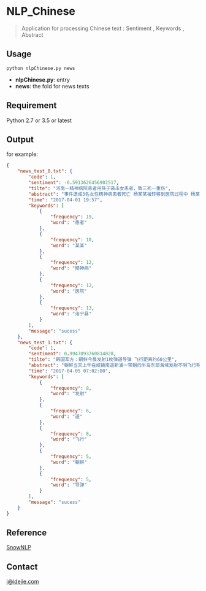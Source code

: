 # NLP_Chinese

> Application for processing Chinese text : Sentiment , Keywords , Abstract

## Usage

```shell
python nlpChinese.py news
```

- **nlpChinese.py**: entry
- **news**: the fold for news texts

## Requirement

Python 2.7 or 3.5 or latest

## Output

for example:

```json
{
    "news_test_0.txt": {
        "code": 1,
        "sentiment": -0.5913626456902517,
        "tilte": "河南一精神病院患者用筷子袭击女患者，致三死一重伤",
        "abstract": "事件造成3名女性精神病患者死亡 杨某某被转移到医院过程中 杨某某家属与大众医院联系 并与医院工作人员一同将杨某某转移安置到该院“四防”病区 63岁的女患者云某某已死亡 ",
        "time": "2017-04-01 19:57",
        "keywords": [
            {
                "frequency": 19,
                "word": "患者"
            },
            {
                "frequency": 10,
                "word": "某某"
            },
            {
                "frequency": 12,
                "word": "精神病"
            },
            {
                "frequency": 12,
                "word": "医院"
            },
            {
                "frequency": 13,
                "word": "洛宁县"
            }
        ],
        "message": "sucess"
    },
    "news_test_1.txt": {
        "code": 1,
        "sentiment": 0.9947093760814028,
        "tilte": "韩国军方：朝鲜今晨发射1枚弹道导弹 飞行距离约60公里",
        "abstract": "朝鲜当天上午在咸镜南道新浦一带朝向半岛东部海域发射不明飞行物 因此当天发射的飞行物为潜射导弹的可能性较小 该飞行物为1枚弹道导弹 这是朝鲜于3月22日发射弹道导弹遭失败后时隔14天再次发射飞行物 朝方当天上午6时40分许发射的该飞行物 ",
        "time": "2017-04-05 07:02:00",
        "keywords": [
            {
                "frequency": 8,
                "word": "发射"
            },
            {
                "frequency": 6,
                "word": "道"
            },
            {
                "frequency": 8,
                "word": "飞行"
            },
            {
                "frequency": 5,
                "word": "朝鲜"
            },
            {
                "frequency": 5,
                "word": "导弹"
            }
        ],
        "message": "sucess"
    }
}
```



## Reference

[SnowNLP](https://github.com/isnowfy/snownlp)

## Contact

i@idejie.com
